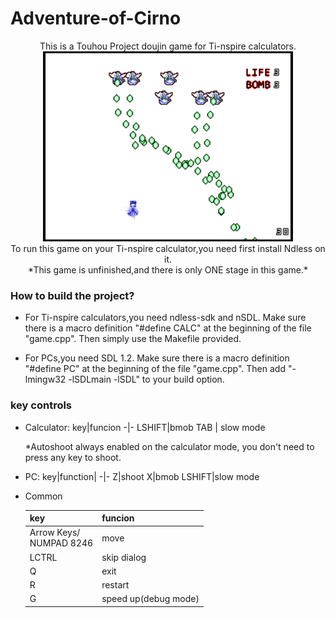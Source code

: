 # Adventure-of-Cirno
<center>
This is a Touhou Project doujin game for Ti-nspire calculators.
</center>
<center>
<img src="demo1.png" />
</center>
<center>
To run this game on your Ti-nspire calculator,you need first install Ndless on it.
<br>
*This game is unfinished,and there is only ONE stage in this game.*
</center>

### How to build the project?
+ For Ti-nspire calculators,you need ndless-sdk and nSDL.
  Make sure there is a macro definition "#define CALC" at the beginning of the file "game.cpp". 
  Then simply use the Makefile provided.

+ For PCs,you need SDL 1.2.
  Make sure there is a macro definition "#define PC" at the beginning of the file "game.cpp". 
  Then add "-lmingw32 -lSDLmain -lSDL" to your build option.


### key controls
+ Calculator:
  key|funcion
  -|-
  LSHIFT|bmob
  TAB   | slow mode

  *Autoshoot always enabled on the calculator mode,
   you don't need to press any key to shoot. 
+ PC:
  key|function|
  -|-
  Z|shoot
  X|bmob
  LSHIFT|slow mode



+ Common

  key|funcion
  -|-
  Arrow Keys/<br>NUMPAD 8246|move
  LCTRL|skip dialog
  Q|exit
  R|restart
  G|speed up(debug mode)
